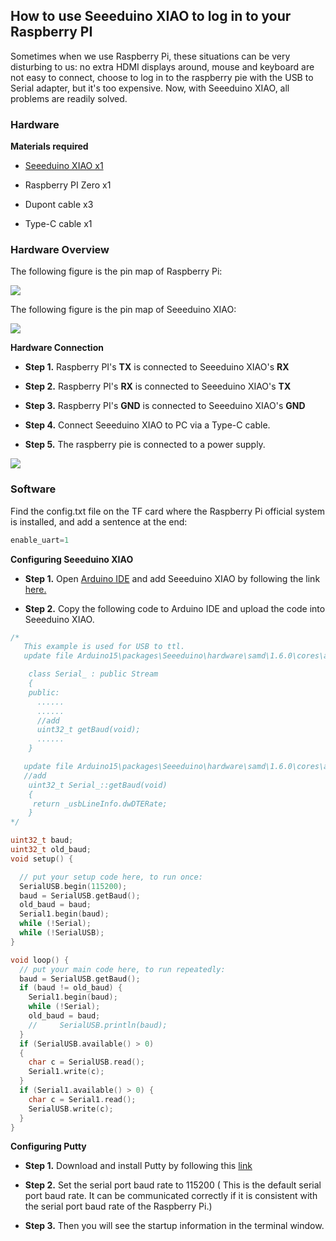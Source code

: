 ## How to use Seeeduino XIAO to log in to your Raspberry PI


Sometimes when we use Raspberry Pi, these situations can be very disturbing to us: no extra HDMI displays around, mouse and keyboard are not easy to connect, choose to log in to the raspberry pie with the USB to Serial adapter, but it's too expensive. Now, with Seeeduino XIAO, all problems are readily solved.

### Hardware

**Materials required**

- [Seeeduino XIAO x1](http://www.seeedstudio.com/.html)

- Raspberry PI Zero x1

- Dupont cable x3

- Type-C cable x1

### Hardware Overview

The following figure is the pin map of Raspberry Pi:


![](https://github.com/SeeedDocument/Seeeduino-XIAO/raw/master/img/Raspberry-PI-pinout.png)


The following figure is the pin map of Seeeduino XIAO:


![](https://raw.githubusercontent.com/SeeedDocument/Seeeduino-XIAO/master/img/Seeeduino-XIAO-pinout.jpg)


**Hardware Connection**

- **Step 1.** Raspberry PI's **TX** is connected to Seeeduino XIAO's **RX**

- **Step 2.** Raspberry PI's **RX** is connected to Seeeduino XIAO's **TX**

- **Step 3.** Raspberry PI's **GND** is connected to Seeeduino XIAO's **GND**

- **Step 4.** Connect Seeeduino XIAO to PC via a Type-C cable.

- **Step 5.** The raspberry pie is connected to a power supply.

![](https://github.com/SeeedDocument/Seeeduino-XIAO/raw/master/img/connect.png)


### Software

Find the config.txt file on the TF card where the Raspberry Pi official system is installed, and add a sentence at the end:

```c
enable_uart=1
```
**Configuring Seeeduino XIAO**

- **Step 1.** Open [Arduino IDE](https://www.arduino.cc/en/Main/Software) and add Seeeduino XIAO by following the link [here.](https://github.com/SeeedDocument/Seeeduino-XIAO)

- **Step 2.** Copy the following code to Arduino IDE and upload the code into Seeeduino XIAO.

```c++
/*
   This example is used for USB to ttl.
   update file Arduino15\packages\Seeeduino\hardware\samd\1.6.0\cores\arduino\USB\USBAPI.h

    class Serial_ : public Stream
    {
    public:
      ......
      ......
      //add
      uint32_t getBaud(void);
      ......
    }

   update file Arduino15\packages\Seeeduino\hardware\samd\1.6.0\cores\arduino\USB\CDC.cpp
   //add
    uint32_t Serial_::getBaud(void)
    {
     return _usbLineInfo.dwDTERate;
    }
*/

uint32_t baud;
uint32_t old_baud;
void setup() {

  // put your setup code here, to run once:
  SerialUSB.begin(115200);
  baud = SerialUSB.getBaud();
  old_baud = baud;
  Serial1.begin(baud);
  while (!Serial);
  while (!SerialUSB);
}

void loop() {
  // put your main code here, to run repeatedly:
  baud = SerialUSB.getBaud();
  if (baud != old_baud) {
    Serial1.begin(baud);
    while (!Serial);
    old_baud = baud;
    //     SerialUSB.println(baud);
  }
  if (SerialUSB.available() > 0)
  {
    char c = SerialUSB.read();
    Serial1.write(c);
  }
  if (Serial1.available() > 0) {
    char c = Serial1.read();
    SerialUSB.write(c);
  }
}
```

**Configuring Putty**

- **Step 1.** Download and install Putty by following this [link](https://www.putty.org/)

- **Step 2.** Set the serial port baud rate to 115200 ( This is the default serial port baud rate. It can be communicated correctly if it is consistent with the serial port baud rate of the Raspberry Pi.)

- **Step 3.** Then you will see the startup information in the terminal window.







